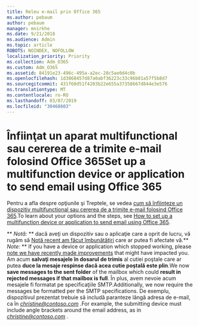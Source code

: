 ```yaml
---
title: Releu e-mail prin Office 365
ms.author: pebaum
author: pebaum
manager: mnirkhe
ms.date: 9/21/2018
ms.audience: Admin
ms.topic: article
ROBOTS: NOINDEX, NOFOLLOW
localization_priority: Priority
ms.collection: Adm_O365
ms.custom: Adm_O365
ms.assetid: 84191e23-496c-495a-a2ec-28c5ae0d4c0b
ms.openlocfilehash: 1d3868457d87a0abf36223c33c96b01a57f5b8d7
ms.sourcegitcommit: 431f60d51f4203b22e655a37358667d844e3e576
ms.translationtype: MT
ms.contentlocale: ro-RO
ms.lasthandoff: 03/07/2019
ms.locfileid: "30468603"
---
```

# <a name="set-up-a-multifunction-device-or-application-to-send-email-using-office-365"></a><span data-ttu-id="32b10-102">Înfiinţat un aparat multifunctional sau cererea de a trimite e-mail folosind Office 365</span><span class="sxs-lookup"><span data-stu-id="32b10-102">Set up a multifunction device or application to send email using Office 365</span></span>

<span data-ttu-id="32b10-103">Pentru a afla despre opţiunile şi Treptele, se vedea [cum să înfiinţeze un dispozitiv multifunctional sau cererea de a trimite e-mail folosind Office 365](https://support.office.com/article/69f58e99-c550-4274-ad18-c805d654b4c4).</span><span class="sxs-lookup"><span data-stu-id="32b10-103">To learn about your options and the steps, see [How to set up a multifunction device or application to send email using Office 365](https://support.office.com/article/69f58e99-c550-4274-ad18-c805d654b4c4).</span></span>
  
 <span data-ttu-id="32b10-104">\*\* *Notă:* \*\* dacă aveţi un dispozitiv sau o aplicaţie care a oprit de lucru, vă rugăm să [Notă recent am făcut îmbunătăţiri](https://support.microsoft.com/help/4458479/) care ar putea fi afectate vă.</span><span class="sxs-lookup"><span data-stu-id="32b10-104">\*\* *Note:* \*\* If you have a device or application which stopped working, please [note we have recently made improvements](https://support.microsoft.com/help/4458479/) that might have impacted you.</span></span> <span data-ttu-id="32b10-105">Am acum **salvaţi mesajele în dosarul de trimis** al cutiei poştale care ar putea **duce la mesaje respinse dacă acea cutie poştală este plin**.</span><span class="sxs-lookup"><span data-stu-id="32b10-105">We now **save messages to the sent folder** of the mailbox which could **result in rejected messages if that mailbox is full**.</span></span> <span data-ttu-id="32b10-106">În plus, avem nevoie acum mesajele fi formatat pe specificaţiile SMTP.</span><span class="sxs-lookup"><span data-stu-id="32b10-106">Additionally, we now require the messages be formatted per the SMTP specifications.</span></span> <span data-ttu-id="32b10-107">De exemplu, dispozitivul prezentat trebuie să includă paranteze lângă adresa de e-mail, ca în *christine@contoso.com* .</span><span class="sxs-lookup"><span data-stu-id="32b10-107">For example, the submitting device must include angle brackets around the email address, as in  *christine@contoso.com*  .</span></span> 
  

